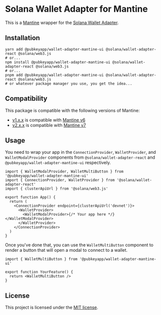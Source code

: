 # Solana Wallet Adapter for Mantine

This is a [Mantine](https://mantine.dev/) wrapper for the [Solana Wallet Adapter](https://github.com/solana-labs/wallet-adapter).

## Installation

```shell
yarn add @pubkeyapp/wallet-adapter-mantine-ui @solana/wallet-adapter-react @solana/web3.js
# or...
npm install @pubkeyapp/wallet-adapter-mantine-ui @solana/wallet-adapter-react @solana/web3.js
# or...
pnpm add @pubkeyapp/wallet-adapter-mantine-ui @solana/wallet-adapter-react @solana/web3.js
# or whatever package manager you use, you get the idea...
```

## Compatibility

This package is compatible with the following versions of Mantine:

- [v1.x.x](https://www.npmjs.com/package/@pubkeyapp/wallet-adapter-mantine-ui/v/1.3.3) is compatible with [Mantine v6](https://v6.mantine.dev/)
- [v2.x.x](https://www.npmjs.com/package/@pubkeyapp/wallet-adapter-mantine-ui) is compatible with [Mantine v7](https://mantine.dev/)

## Usage

You need to wrap your app in the `ConnectionProvider`, `WalletProvider`, and `WalletModalProvider` components from `@solana/wallet-adapter-react` and `@pubkeyapp/wallet-adapter-mantine-ui` respectively.

```tsx
import { WalletModalProvider, WalletMultiButton } from '@pubkeyapp/wallet-adapter-mantine-ui'
import { ConnectionProvider, WalletProvider } from '@solana/wallet-adapter-react'
import { clusterApiUrl } from '@solana/web3.js'

export function App() {
  return (
    <ConnectionProvider endpoint={clusterApiUrl('devnet')}>
      <WalletProvider>
        <WalletModalProvider>{/* Your app here */}</WalletModalProvider>
      </WalletProvider>
    </ConnectionProvider>
  )
}
```

Once you've done that, you can use the `WalletMultiButton` component to render a button that will open a modal to connect to a wallet.

```tsx
import { WalletMultiButton } from '@pubkeyapp/wallet-adapter-mantine-ui'

export function YourFeature() {
  return <WalletMultiButton />
}
```

## License

This project is licensed under the [MIT license](LICENSE).

